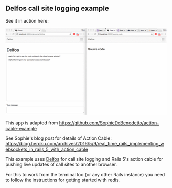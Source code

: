 ## Delfos call site logging example

See it in action here:

![custom-call-site-logger](custom-call-site-logger.gif)

This app is adapted from https://github.com/SophieDeBenedetto/action-cable-example

See Sophie's blog post for details of Action Cable:
https://blog.heroku.com/archives/2016/5/9/real_time_rails_implementing_websockets_in_rails_5_with_action_cable


This example uses [Delfos](https://github.com/markburns/delfos) for call site logging and Rails 5's action cable for pushing live updates of call sites to 
another browser.

For this to work from the terminal too (or any other Rails instance) you need to follow the instructions
for getting started with redis.

